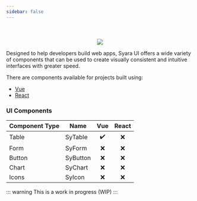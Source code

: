 ```yaml
---
sidebar: false
---
```


<div style="text-align:center; margin-top: 50px;"><img src="/SyaraUI.svg" /></div>

Designed to help developers build web apps, Syara UI offers a wide variety of components that can be used to create visually consistent and intuitive interfaces with greater speed.

There are components available for projects built using:
* [Vue](/vue/) 
* [React](/react/) 

### UI Components

| Component Type | Name        | Vue                | React   |
| -------------- | ----------- | :----------------: | :-----: |
| Table          | SyTable     | :heavy_check_mark: | :x:     |
| Form           | SyForm      | :x:                | :x:     |
| Button         | SyButton    | :x:                | :x:     |
| Chart          | SyChart     | :x:                | :x:     |
| Icons          | SyIcon      | :x:                | :x:     |

::: warning
This is a work in progress (WIP)
:::

